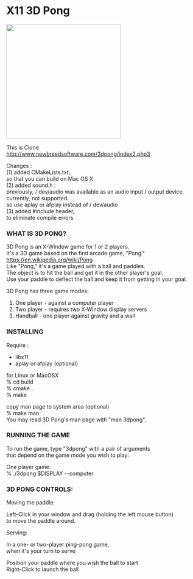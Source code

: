 X11 3D Pong
===============

<image src="https://raw.githubusercontent.com/ohwada/MAC_cpp_Samples/master/x11/3dpong/screenshots/3dpong.png" width="300" /> <br/>

This is Clone <br/>
http://www.newbreedsoftware.com/3dpong/index2.php3 <br/>

Changes :   <br/>
(1) added CMakeLists.txt, <br/>
so that you can build on Mac OS X <br/>
(2) added sound.h :  <br/>
previously, / dev/audio was available as an audio input / output device. <br/>
currently, not supported. <br/>
so use aplay or afplay instead of / dev/audio <br/>
(3) added #include header, <br/>
to eliminate compile errors <br/>


### WHAT IS 3D PONG?

 3D Pong is an X-Window game for 1 or 2 players. <br/> 
It's a 3D game based on the first arcade game, "Pong." <br/>
https://en.wikipedia.org/wiki/Pong <br/>
Like "Pong," it's a game played with a ball and paddles. <br/>
The object is to hit the ball and get it in the other player's goal. <br/>
Use your paddle to deflect the ball and keep it from getting in your goal. <br/>

3D Pong has three game modes: <br/>
1. One player - against a computer player <br/>
2. Two player - requires two X-Window display servers <br/>
3. Handball - one player against gravity and a wall <br/>

### INSTALLING
Require : <br/>
- libx11 <br/>
- aplay or afplay (optional) <br/>

for Linux or MacOSX <br/>
% cd build <br/>
% cmake .. <br/>
% make <br/>

copy man page to system area (optional) <br/>
% make man <br/>
You may read 3D Pong's man page with "man 3dpong", <br/>


### RUNNING THE GAME

To run the game, type "3dpong" with a pair of arguments  <br/>
that depend on the game mode you wish to play: <br/>

 One player game:  <br/>
% ./3dpong $DISPLAY --computer <br/>

### 3D PONG CONTROLS:

Moving the paddle:  <br/>

Left-Click in your window and drag (holding the left mouse button) <br/>
to move the paddle around. <br/>

Serving: <br/>

In a one- or two-player ping-pong game,  <br/>
when it's your turn to serve <br/>

Position your paddle where you wish the ball to start <br/>
Right-Click to launch the ball <br/>


